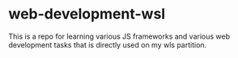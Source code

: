 # web-development-wsl
This is a repo for learning various JS frameworks and various web development tasks that is directly used on my wls partition. 
